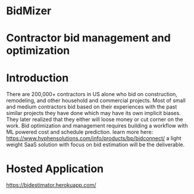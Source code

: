 # BidMizer
# Contractor bid management and optimization
# Introduction
There are 200,000+ contractors in US alone who bid on construction, remodeling, and other household and commercial projects. Most of small and medium contractors bid based on their experiences with the past similar projects they have done which may have its own implicit biases. They later realized that they either will loose money or cut corner on the work.
Bid optimization and management requires building a workflow with ML powered cost and schedule prediction.
learn more here:
https://www.hyphensolutions.com/info/products/bp/bidconnect/
a light weight SaaS solution with focus on bid estimation will be the deliverable.


# Hosted Application 
https://bidestimator.herokuapp.com/

